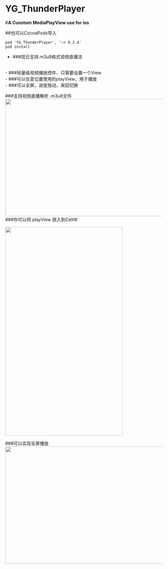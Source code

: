 # YG_ThunderPlayer
#**A Cunstom MediaPlayView use for ios**

##也可以CocoaPods导入
```
pod 'YG_ThunderPlayer', '~> 0.2.4'
pod install

```


- ###现已支持.m3u8格式视频直播流
<br>
- ###轻量级视频播放控件，只需要设置一个View
<br>
- ###可以任意位置使用的playView，用于播放
<br>
- ###可以全屏，进度拖动，来回切换

###支持视频直播解析 .m3u8文件
<img src=http://img.hoop8.com/1607A/EslO3wFY.png width="667" height="375"><br>
###你可以将 playView 嵌入到Cell中

<img src=http://img.hoop8.com/1607A/uEjU4rJ4.png width="375" height="667"><br>

###可以实现全屏播放
<img src=http://img.hoop8.com/1607A/W6IDcRgX.png width="667" height="375"><br>
